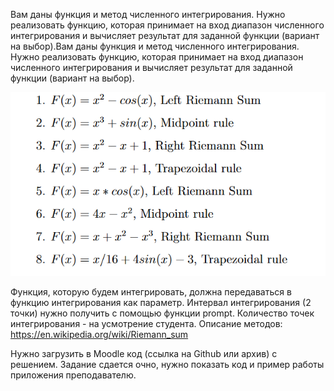 Вам даны функция и метод численного интегрирования. Нужно реализовать функцию, которая принимает на вход диапазон численного интегрирования и вычисляет результат для заданной функции (вариант на выбор).Вам даны функция и метод численного интегрирования. Нужно реализовать функцию, которая принимает на вход диапазон численного интегрирования и вычисляет результат для заданной функции (вариант на выбор).

![img.png](docs/functions.png)

Функция, которую будем интегрировать, должна передаваться в функцию интегрирования как параметр. Интервал интегрирования (2 точки) нужно получить с помощью функции prompt. Количество точек интегрирования - на усмотрение студента. Описание методов: https://en.wikipedia.org/wiki/Riemann_sum

Нужно загрузить в Moodle код (ссылка на Github или архив) с решением.
Задание сдается очно, нужно показать код и пример работы приложения преподавателю.